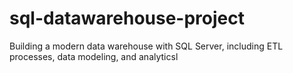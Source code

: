 # sql-datawarehouse-project
Building a modern data warehouse with SQL Server, including ETL processes, data modeling, and analyticsl

